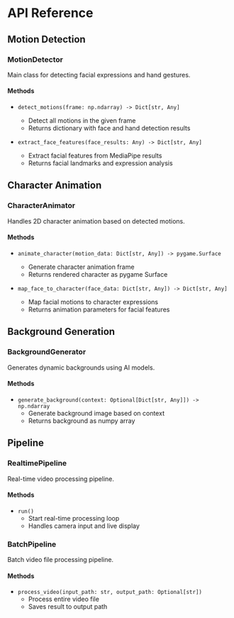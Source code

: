 
# API Reference
## Motion Detection
### MotionDetector
Main class for detecting facial expressions and hand gestures.
#### Methods
- `detect_motions(frame: np.ndarray) -> Dict[str, Any]`
    - Detect all motions in the given frame
    - Returns dictionary with face and hand detection results

- `extract_face_features(face_results: Any) -> Dict[str, Any]`
    - Extract facial features from MediaPipe results
    - Returns facial landmarks and expression analysis

## Character Animation
### CharacterAnimator
Handles 2D character animation based on detected motions.
#### Methods
- `animate_character(motion_data: Dict[str, Any]) -> pygame.Surface`
    - Generate character animation frame
    - Returns rendered character as pygame Surface

- `map_face_to_character(face_data: Dict[str, Any]) -> Dict[str, Any]`
    - Map facial motions to character expressions
    - Returns animation parameters for facial features

## Background Generation
### BackgroundGenerator
Generates dynamic backgrounds using AI models.
#### Methods
- `generate_background(context: Optional[Dict[str, Any]]) -> np.ndarray`
    - Generate background image based on context
    - Returns background as numpy array

## Pipeline
### RealtimePipeline
Real-time video processing pipeline.
#### Methods
- `run()`
    - Start real-time processing loop
    - Handles camera input and live display

### BatchPipeline
Batch video file processing pipeline.
#### Methods
- `process_video(input_path: str, output_path: Optional[str])`
    - Process entire video file
    - Saves result to output path